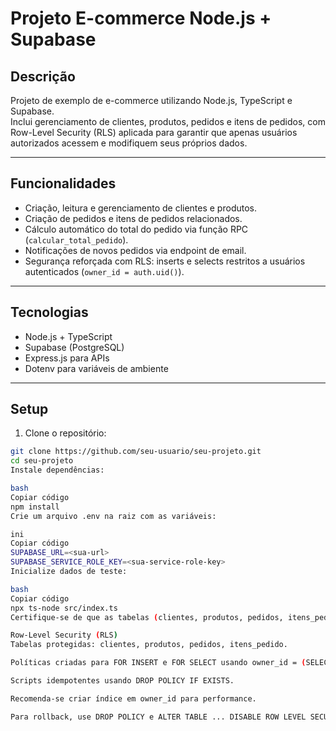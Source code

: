 # Projeto E-commerce Node.js + Supabase

## Descrição
Projeto de exemplo de e-commerce utilizando Node.js, TypeScript e Supabase.  
Inclui gerenciamento de clientes, produtos, pedidos e itens de pedidos, com Row-Level Security (RLS) aplicada para garantir que apenas usuários autorizados acessem e modifiquem seus próprios dados.

---

## Funcionalidades
- Criação, leitura e gerenciamento de clientes e produtos.
- Criação de pedidos e itens de pedidos relacionados.
- Cálculo automático do total do pedido via função RPC (`calcular_total_pedido`).
- Notificações de novos pedidos via endpoint de email.
- Segurança reforçada com RLS: inserts e selects restritos a usuários autenticados (`owner_id = auth.uid()`).

---

## Tecnologias
- Node.js + TypeScript
- Supabase (PostgreSQL)
- Express.js para APIs
- Dotenv para variáveis de ambiente

---

## Setup

1. Clone o repositório:

```bash
git clone https://github.com/seu-usuario/seu-projeto.git
cd seu-projeto
Instale dependências:

bash
Copiar código
npm install
Crie um arquivo .env na raiz com as variáveis:

ini
Copiar código
SUPABASE_URL=<sua-url>
SUPABASE_SERVICE_ROLE_KEY=<sua-service-role-key>
Inicialize dados de teste:

bash
Copiar código
npx ts-node src/index.ts
Certifique-se de que as tabelas (clientes, produtos, pedidos, itens_pedido) existem e que RLS está configurada corretamente para inserts e selects.

Row-Level Security (RLS)
Tabelas protegidas: clientes, produtos, pedidos, itens_pedido.

Políticas criadas para FOR INSERT e FOR SELECT usando owner_id = (SELECT auth.uid())::uuid.

Scripts idempotentes usando DROP POLICY IF EXISTS.

Recomenda-se criar índice em owner_id para performance.

Para rollback, use DROP POLICY e ALTER TABLE ... DISABLE ROW LEVEL SECURITY.